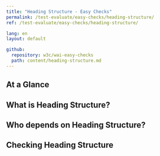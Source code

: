 ```yaml
---
title: "Heading Structure - Easy Checks"
permalink: /test-evaluate/easy-checks/heading-structure/
ref: /test-evaluate/easy-checks/heading-structure/

lang: en
layout: default

github:
  repository: w3c/wai-easy-checks
  path: content/heading-structure.md
---
```


## At a Glance

## What is Heading Structure?

## Who depends on Heading Structure?

## Checking Heading Structure
